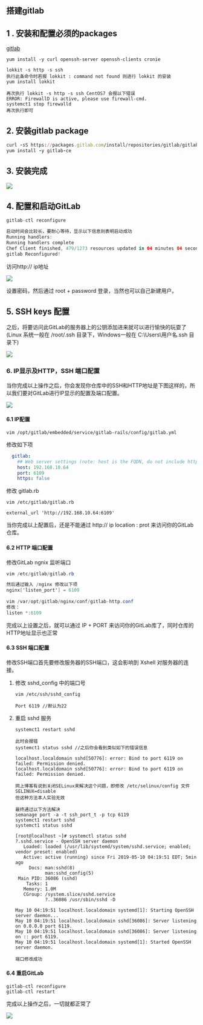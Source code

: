 ## 搭建gitlab

## 1 . 安装和配置必须的packages

[gitlab](https://www.jianshu.com/p/302b5b3f38d1 )

```shell
yum install -y curl openssh-server openssh-clients cronie

lokkit -s http -s ssh
执行此条命令时若报 lokkit : command not found 则进行 lokkit 的安装
yum install lokkit

再次执行 lokkit -s http -s ssh CentOS7 会报以下错误
ERROR: FirewallD is active, please use firewall-cmd.
systemct1 stop firewalld
再次执行即可
```

## 2. 安装gitlab package



```ruby
curl -sS https://packages.gitlab.com/install/repositories/gitlab/gitlab-ce/script.rpm.sh | sudo bash
yum install -y gitlab-ce
```

## 3. 安装完成

![](https://gitee.com/VincentBlog/image/raw/master/image/20201117110624.webp)

## 4. 配置和启动GitLab



```swift
gitlab-ctl reconfigure

启动时间会比较长，要耐心等待，显示以下信息则表明启动成功
Running handlers:
Running handlers complete
Chef Client finished, 479/1273 resources updated in 04 minutes 04 seconds
gitlab Reconfigured!
```

访问http:// ip地址

![](https://gitee.com/VincentBlog/image/raw/master/image/20201117110623.webp)



设置密码，然后通过 root + password 登录，当然也可以自己新建用户。

## 5. SSH keys 配置

之后，将要访问此GitLab的服务器上的公钥添加进来就可以进行愉快的玩耍了 (Linux 系统一般在 /root/.ssh 目录下，Windows一般在 C:\Users\用户名.ssh 目录下)

![](https://gitee.com/VincentBlog/image/raw/master/image/20201117110622.webp)

### 6. IP显示及HTTP，SSH 端口配置

当你完成以上操作之后，你会发现你仓库中的SSH和HTTP地址是下图这样的，所以我们要对GitLab进行IP显示的配置及端口配置。

![](https://gitee.com/VincentBlog/image/raw/master/image/20201117110621.webp)

#### 6.1 IP配置



```shell
vim /opt/gitlab/embedded/service/gitlab-rails/config/gitlab.yml
```

修改如下项



```yaml
  gitlab:
    ## Web server settings (note: host is the FQDN, do not include http://)
    host: 192.168.10.64
    port: 6109
    https: false
```

修改 gitlab.rb



```shell
vim /etc/gitlab/gitlab.rb

external_url 'http://192.168.10.64:6109'
```

当你完成以上配置后，还是不能通过 http:// ip location : prot 来访问你的GitLab仓库。

#### 6.2 HTTP 端口配置

修改GitLab ngnix 监听端口



```csharp
vim /etc/gitlab/gitlab.rb

然后通过输入 /nginx 修改以下项
nginx['listen_port'] = 6109
 
vim /var/opt/gitlab/nginx/conf/gitlab-http.conf 
修改：
listen *:6109
```

完成以上设置之后，就可以通过 IP + PORT 来访问你的GitLab库了，同时仓库的HTTP地址显示也正常

#### 6.3 SSH 端口配置

修改SSH端口首先要修改服务器的SSH端口，这会影响到 Xshell 对服务器的连接。

1. 修改 sshd_config 中的端口号

   

   ```shell
   vim /etc/ssh/sshd_config
   
   Port 6119 //默认为22
   ```

2. 重启 sshd 服务

   

   ```shell
   systemct1 restart sshd
   
   此时会报错
   systemct1 status sshd //之后你会看到类似如下的错误信息
   
   localhost.localdomain sshd[50776]: error: Bind to port 6119 on  failed: Permission denied.
   localhost.localdomain sshd[50776]: error: Bind to port 6119 on  failed: Permission denied.
   
   网上博客有说到关闭SELinux来解决这个问题，即修改 /etc/selinux/config 文件
   SELINUX=disable
   但这种方法本人实验无效
   
   最终通过以下方法解决
   semanage port -a -t ssh_port_t -p tcp 6119
   systemct1 restart sshd
   systemct1 status sshd
   
   [root@localhost ~]# systemctl status sshd
   ?.sshd.service - OpenSSH server daemon
      Loaded: loaded (/usr/lib/systemd/system/sshd.service; enabled; vendor preset: enabled)
      Active: active (running) since Fri 2019-05-10 04:19:51 EDT; 5min ago
        Docs: man:sshd(8)
              man:sshd_config(5)
    Main PID: 36086 (sshd)
       Tasks: 1
      Memory: 1.0M
      CGroup: /system.slice/sshd.service
              ?..36086 /usr/sbin/sshd -D
   
   May 10 04:19:51 localhost.localdomain systemd[1]: Starting OpenSSH server daemon...
   May 10 04:19:51 localhost.localdomain sshd[36086]: Server listening on 0.0.0.0 port 6119.
   May 10 04:19:51 localhost.localdomain sshd[36086]: Server listening on :: port 6119.
   May 10 04:19:51 localhost.localdomain systemd[1]: Started OpenSSH server daemon.
   
   端口修改成功
   ```

#### 6.4 重启GitLab



```shell
gitlab-ctl reconfigure
gitlab-ctl restart
```

完成以上操作之后，一切就都正常了



![](https://gitee.com/VincentBlog/image/raw/master/image/20201117110625.webp)